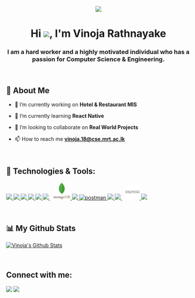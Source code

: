<div align="center"><a href="#"><img width="30%" height="auto" src="https://image.freepik.com/free-vector/cute-girl-working-laptop-cartoon_138676-2958.jpg" height="100px"/></a></div>

<h1 align="center">Hi <img src="https://raw.githubusercontent.com/MartinHeinz/MartinHeinz/master/wave.gif" width="30px">, I'm Vinoja Rathnayake</h1>
<h3 align="center">I am a hard worker and a highly motivated individual who has a passion for Computer Science & Engineering.</h3>
<br>

## 🙋 About Me

- 🔭 I’m currently working on **Hotel & Restaurant MIS**

- 🌱 I’m currently learning **React Native**

- 👯 I’m looking to collaborate on **Real World Projects**

- 📫 How to reach me **vinoja.18@cse.mrt.ac.lk**

<br>

## 🚀 Technologies & Tools:

<p align="left"> 
    <a href="https://www.python.org" target="_blank"> <img src="https://img.icons8.com/color/48/000000/python.png"/> </a> 
    <a href="https://www.java.com" target="_blank"> <img src="https://img.icons8.com/color/48/000000/java-coffee-cup-logo.png"/> </a>
    <a href="https://www.w3.org/html/" target="_blank"> <img src="https://img.icons8.com/color/48/000000/html-5.png"/> </a> 
    <a href="https://www.w3schools.com/css/" target="_blank"> <img src="https://img.icons8.com/color/48/000000/css3.png"/> </a> 
    <a href="https://getbootstrap.com" target="_blank"> <img src="https://img.icons8.com/color/48/000000/bootstrap.png"/> </a> 
    <a style="padding-right:8px;" href="https://www.mysql.com/" target="_blank"> <img src="https://img.icons8.com/fluent/50/000000/mysql-logo.png"/> </a>
    <a href="https://www.mongodb.com/" target="_blank"> <img src="https://raw.githubusercontent.com/devicons/devicon/master/icons/mongodb/mongodb-original-wordmark.svg" alt="mongodb" width="48" height="48"/> </a>
     <a href="https://postman.com" target="_blank"> <img src="https://img.icons8.com/color/48/000000/visual-studio-code-2019.png"/> </a>
    <a href="https://postman.com" target="_blank"> <img src="https://www.vectorlogo.zone/logos/getpostman/getpostman-icon.svg" alt="postman" width="45" height="45"/> </a>
    <a href="https://reactjs.org/" target="_blank"> <img src="https://img.icons8.com/color/48/000000/react-native.png"/> </a>   
     <a style="padding-right:8px;" href="https://nodejs.org" target="_blank"> <img src="https://img.icons8.com/color/48/000000/nodejs.png"/> </a>  
    <a href="https://expressjs.com" target="_blank"> <img src="https://raw.githubusercontent.com/devicons/devicon/master/icons/express/express-original-wordmark.svg" alt="express" width="40" height="40"/>
     <a href="https://developer.mozilla.org/en-US/docs/Web/JavaScript" target="_blank"> <img src="https://img.icons8.com/color/48/000000/javascript.png"/> </a> </a>
</p>

<!-- [![React Badge](https://img.shields.io/badge/-React-61DBFB?style=for-the-badge&labelColor=black&logo=react&logoColor=61DBFB)](#)  [![Javascript Badge](https://img.shields.io/badge/-Javascript-F0DB4F?style=for-the-badge&labelColor=black&logo=javascript&logoColor=F0DB4F)](#) [![Typescript Badge](https://img.shields.io/badge/-Typescript-007acc?style=for-the-badge&labelColor=black&logo=typescript&logoColor=007acc)](#) [![Nodejs Badge](https://img.shields.io/badge/-Nodejs-3C873A?style=for-the-badge&labelColor=black&logo=node.js&logoColor=3C873A)](#) [![GraphQL Badge](https://img.shields.io/badge/-GraphQl-e535ab?style=for-the-badge&labelColor=black&logo=node.js&logoColor=e535ab)](#) -->


<!-- <p align="center">
    <a href="https://github.com/vinoja98/github-readme-streak-stats">
        <img title="🔥 Get streak stats for your profile at git.io/streak-stats" alt="Vinoja's streak" src="https://github-readme-streak-stats.herokuapp.com/?user=vinoja98&theme=black-ice&hide_border=true&stroke=0000&background=060A0CD0"/>
    </a>
</p> -->
<br>

## 📊 My Github Stats

<p align="left"> 
    <a href="https://github.com/vinoja98/github-readme-stats"><img alt="Vinoja's Github Stats" src="https://github-readme-stats.vercel.app/api?username=vinoja98&show_icons=true&count_private=true&theme=react&hide_border=true&bg_color=0D1117"/></a>

</p>
<br>

## Connect with me:
<p align="left">
<a href = "https://www.linkedin.com/in/vinoja-rathnayake/"><img src="https://img.icons8.com/fluent/48/000000/linkedin.png"/></a>
<a href = "https://www.hackerrank.com/vinoja"><img src="https://img.icons8.com/windows/48/000000/hackerrank.png"/></a>
</p>

<!-- ## ❤ Views and Followers
<a href="https://github.com/Meghna-DAS/github-profile-views-counter">
    <img src="https://komarev.com/ghpvc/?username=vinoja98">
</a>
<a href="https://github.com/vinoja98?tab=followers"><img src="https://img.shields.io/github/followers/SubhamRaoniar28?label=Followers&style=social" alt="GitHub Badge"></a> -->
